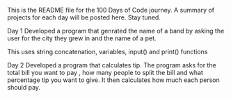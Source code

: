 This is the README file for the 100 Days of Code journey. 
A summary of projects for each day will be posted here. 
Stay tuned.

Day 1
Developed a program that genrated the name of  a band by asking the user for the city they grew in and the name of a pet.

This uses string concatenation, variables, input() and print() functions

Day 2
Developed a program that calculates tip. The program asks for the total bill you want to pay , how many people to split the bill and what percentage tip you want to give.
It then calculates how much each person should pay.
